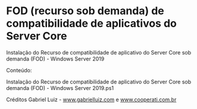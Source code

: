 # FOD (recurso sob demanda) de compatibilidade de aplicativos do Server Core

Instalação do Recurso de compatibilidade de aplicativo do Server Core sob demanda (FOD) - Windows Server 2019

Conteúdo:

Instalação do Recurso de compatibilidade de aplicativo do Server Core sob demanda (FOD) - Windows Server 2019.ps1

Créditos Gabriel Luiz - www.gabrielluiz.com e www.cooperati.com.br
